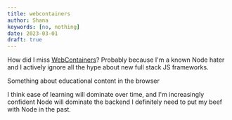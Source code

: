 ```yaml
---
title: webcontainers
author: Shana
keywords: [no, nothing]
date: 2023-03-01
draft: true
---
```


How did I miss [WebContainers](https://webcontainers.io/)? Probably because I'm a known Node hater and I actively ignore all the hype about new full stack JS frameworks.

Something about educational content in the browser

I think ease of learning will dominate over time, and I'm increasingly confident Node will dominate the backend
I definitely need to put my beef with Node in the past.



